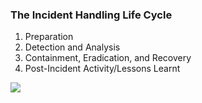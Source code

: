 <h3> The Incident Handling Life Cycle</h3>

<ol>
   <li> Preparation </li>
   <li> Detection and Analysis </li>
   <li> Containment, Eradication, and Recovery    </li>
   <li> Post-Incident Activity/Lessons Learnt   </li>
</ol>

<img src="[/images/incident response lifecycle.png](https://github.com/Nisha318/Nisha318.github.io/blob/main/images/incident%20response%20lifecycle.png)https://github.com/Nisha318/Nisha318.github.io/blob/main/images/incident%20response%20lifecycle.png">
